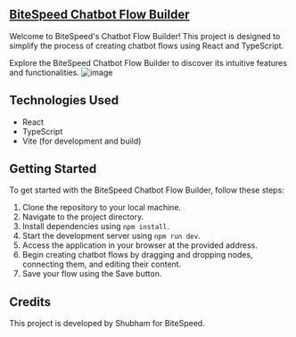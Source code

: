 
## [BiteSpeed Chatbot Flow Builder](https://bitespeed-chatbot-flow.vercel.app/)
Welcome to BiteSpeed's Chatbot Flow Builder! This project is designed to simplify the process of creating chatbot flows using React and TypeScript.

Explore the BiteSpeed Chatbot Flow Builder to discover its intuitive features and functionalities.
![image](https://github.com/Shubhamkr2610/chatbot-flow-by-bite-speed/assets/91511639/071a85b2-c021-4f18-8349-111a749631e0)


## Technologies Used
- React
- TypeScript
- Vite (for development and build)

## Getting Started
To get started with the BiteSpeed Chatbot Flow Builder, follow these steps:

1. Clone the repository to your local machine.
2. Navigate to the project directory.
3. Install dependencies using `npm install`.
4. Start the development server using `npm run dev`.
5. Access the application in your browser at the provided address.
6. Begin creating chatbot flows by dragging and dropping nodes, connecting them, and editing their content.
7. Save your flow using the Save button.


## Credits
This project is developed by Shubham for BiteSpeed.

